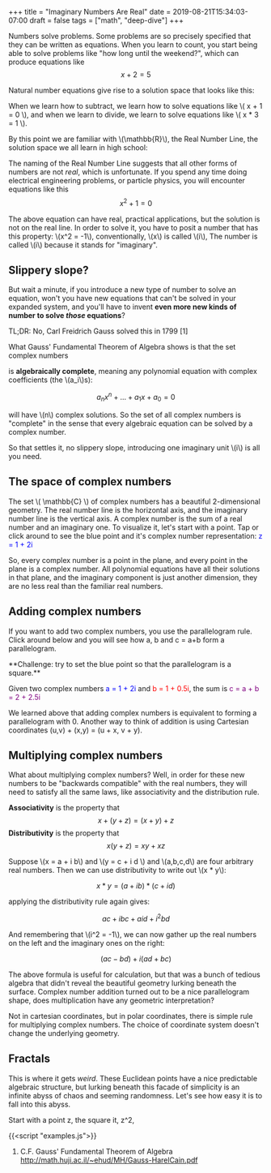 +++
title = "Imaginary Numbers Are Real"
date = 2019-08-21T15:34:03-07:00
draft = false
tags = ["math", "deep-dive"]
+++
<script src="/js/math-canvas.js"></script>

Numbers solve problems. Some problems are so precisely specified that they can be written as equations. When you learn to count, you start being able to solve problems like "how long until the weekend?", which can produce equations like $$ x + 2 = 5 $$

Natural number equations give rise to a solution space that looks like this:
<canvas class="plot-1d" data-min="0" data-max="8" data-discrete="true"></canvas>

When we learn how to subtract, we learn how to solve equations like \\( x + 1 = 0 \\), and
when we learn to divide, we learn to solve equations like \\( x * 3 = 1 \\).

By this point we are familiar with \\(\mathbb{R}\\), the Real Number Line, the solution space
we all learn in high school:

<canvas class="plot-1d" data-min="-3" data-max="3"></canvas>

The naming of the Real Number Line suggests that all other forms of numbers are not _real_, which
is unfortunate. If you spend any time doing electrical engineering problems, or particle physics, you will encounter equations like this $$ x^2 + 1 = 0 $$

The above equation can have real, practical applications, but the solution is not on the real line. In order to solve it, you have to posit a number that has this property: \\(x^2 = -1\\), conventionally, \\(x\\) is called \\(i\\), The number is called \\(i\\) because it stands for "imaginary".

## Slippery slope?

But wait a minute, if you introduce a new type of number to solve an equation, won't you have new equations that can't be solved in your expanded system, and you'll have to invent **even more new kinds of number to solve _those_ equations**?

TL;DR: No, Carl Freidrich Gauss solved this in 1799 [1]

What Gauss' Fundamental Theorem of Algebra shows is that the set complex numbers

is **algebraically complete**, meaning any polynomial equation with complex coefficients (the \\(a_i\\)s):

$$ a_n x^n + ... + a_1 x + a_0 = 0$$

will have \\(n\\) complex solutions. So the set of all complex numbers is "complete" in the sense that every algebraic equation can be 
solved by a complex number.

So that settles it, no slippery slope, introducing one imaginary unit \\(i\\) is all you need.

## The space of complex numbers

The set \\( \mathbb{C} \\) of complex numbers has a beautiful 2-dimensional geometry. The real number line is the horizontal axis, and the 
imaginary number line is the vertical axis. A complex number is the sum of a real number and an imaginary one. To visualize it, let's
start with a point. Tap or click around to see the blue point and it's 
complex number representation: <span style="color: blue" id="example-z1">z = 1 + 2i</span>
</span>

<canvas id="example-1" class="plot-2d"
        data-min="-3" data-max="3"
        data-point-blue='{"x": 1, "y": 2}'>
</canvas>

So, every complex number is a point in the plane, and every point in the plane is a complex number. All polynomial equations have all their solutions in that plane, and the imaginary component is just another dimension, they are no less real than the familiar real numbers.

## Adding complex numbers
If you want to add two complex numbers, you use the parallelogram rule. Click around below and you will see how a, b and c = a+b form a parallelogram. 

<span id="challenge-1">
**Challenge: try to set the blue point so that the parallelogram is a square.**
</span>

Given two complex numbers 
<span style="color: blue" id="ex-add-blue">a = 1 + 2i</span> and 
<span style="color: red" id="ex-add-red">b = 1 + 0.5i</span>, the sum is 
<span style="color: purple" id="ex-add-purple">c = a + b = 2 + 2.5i</span>
<canvas id="example-add" class="plot-2d"
        data-min="-3" data-max="3"
        data-point-blue='{"x": 1, "y": 2}'
        data-point-red='{"x": 1, "y": 0.5}'
        data-point-purple='{"x": 2, "y": 2.5}'>
</canvas>

We learned above that adding complex numbers is equivalent to forming a parallelogram with 0. Another way to think of addition is using Cartesian coordinates (u,v) + (x,y) = (u + x, v + y).

## Multiplying complex numbers
What about multiplying complex numbers? Well, in order for these new numbers to be "backwards compatible" with the real numbers, they will need to satisfy all the same laws, like associativity and the distribution rule.

**Associativity** is the property that $$ x + (y + z) = (x + y) + z $$
**Distributivity** is the property that $$ x (y + z) = x y + x z $$

Suppose \\(x = a + i b\\) and \\(y = c + i d \\) and \\(a,b,c,d\\) are four arbitrary real numbers. Then we can use distributivity to write out \\(x * y\\):

$$ x * y = (a + i b) * (c + id) $$

applying the distributivity rule again gives:

$$ ac + ibc + aid + i^2 bd$$

And remembering that \\(i^2 = -1\\), we can now gather up the real numbers on the left and the imaginary ones on the right:

$$ (ac - bd) + i(ad + bc)$$

The above formula is useful for calculation, but that was a bunch of tedious algebra that didn't reveal the beautiful geometry lurking beneath the surface. Complex number addition turned out to be a nice parallelogram shape, does multiplication have any geometric interpretation?

Not in cartesian coordinates, but in polar coordinates, there is simple rule for multiplying complex numbers. The choice of coordinate system doesn't change the underlying geometry.

<canvas id="example-2" class="polar-plot"
        data-rmax="4" 
        data-point-blue='{"r": 1, "theta": 0.3}'>
</canvas>



## Fractals
This is where it gets _weird_. These Euclidean points have a nice predictable algebraic structure, but lurking 
beneath this facade of simplicity is an infinite abyss of chaos and seeming randomness. Let's see how easy it 
is to fall into this abyss. 

Start with a point z, the square it, z^2, 


{{<script "examples.js">}}

<a name="citations"></a>
1. C.F. Gauss' Fundamental Theorem of Algebra http://math.huji.ac.il/~ehud/MH/Gauss-HarelCain.pdf
